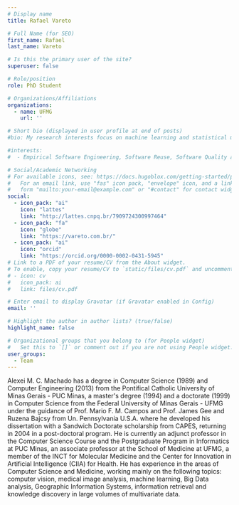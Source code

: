 ```yaml
---
# Display name
title: Rafael Vareto

# Full Name (for SEO)
first_name: Rafael
last_name: Vareto

# Is this the primary user of the site?
superuser: false

# Role/position
role: PhD Student

# Organizations/Affiliations
organizations:
  - name: UFMG
    url: ''

# Short bio (displayed in user profile at end of posts)
#bio: My research interests focus on machine learning and statistical models for human/user/social-centric datasets.

#interests:
#  - Empirical Software Engineering, Software Reuse, Software Quality and Measurement.

# Social/Academic Networking
# For available icons, see: https://docs.hugoblox.com/getting-started/page-builder/#icons
#   For an email link, use "fas" icon pack, "envelope" icon, and a link in the
#   form "mailto:your-email@example.com" or "#contact" for contact widget.
social:
  - icon_pack: "ai"
    icon: "lattes"
    link: "http://lattes.cnpq.br/7909724300997464"
  - icon_pack: "fa"
    icon: "globe"
    link: "https://vareto.com.br/"
  - icon_pack: "ai"
    icon: "orcid"
    link: "https://orcid.org/0000-0002-0431-5945"
# Link to a PDF of your resume/CV from the About widget.
# To enable, copy your resume/CV to `static/files/cv.pdf` and uncomment the lines below.
# - icon: cv
#   icon_pack: ai
#   link: files/cv.pdf

# Enter email to display Gravatar (if Gravatar enabled in Config)
email: ''

# Highlight the author in author lists? (true/false)
highlight_name: false

# Organizational groups that you belong to (for People widget)
#   Set this to `[]` or comment out if you are not using People widget.
user_groups:
  - Team
---
```


Alexei M. C. Machado has a degree in Computer Science (1989) and Computer Engineering (2013) from the Pontifical Catholic University of Minas Gerais - PUC Minas, a master's degree (1994) and a doctorate (1999) in Computer Science from the Federal University of Minas Gerais - UFMG under the guidance of Prof. Mario F. M. Campos and Prof. James Gee and Ruzena Bajcsy from Un. Pennsylvania U.S.A. where he developed his dissertation with a Sandwich Doctorate scholarship from CAPES, returning in 2004 in a post-doctoral program. He is currently an adjunct professor in the Computer Science Course and the Postgraduate Program in Informatics at PUC Minas, an associate professor at the School of Medicine at UFMG, a member of the INCT for Molecular Medicine and the Center for Innovation in Artificial Intelligence (CIIA) for Health. He has experience in the areas of Computer Science and Medicine, working mainly on the following topics: computer vision, medical image analysis, machine learning, Big Data analysis, Geographic Information Systems, information retrieval and knowledge discovery in large volumes of multivariate data.